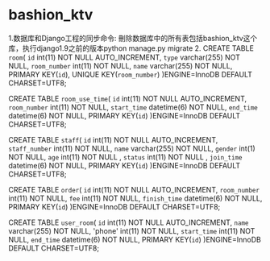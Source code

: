# bashion_ktv
1.数据库和Django工程的同步命令:
    刪除数据库中的所有表包括bashion_ktv这个库，执行django1.9之前的版本python manage.py migrate
2.
CREATE TABLE `room`(
    `id` int(11) NOT NULL AUTO_INCREMENT,
    `type` varchar(255) NOT NULL,
    `room_number` int(11) NOT NULL,
    `name` varchar(255) NOT NULL,
    PRIMARY KEY(`id`),
    UNIQUE KEY(`room_number`)
    )ENGINE=InnoDB DEFAULT CHARSET=UTF8;


CREATE TABLE `room_use_time`(
    `id` int(11) NOT NULL AUTO_INCREMENT,
    `room_number` int(11) NOT NULL,
    `start_time` datetime(6) NOT NULL,
    `end_time` datetime(6) NOT NULL,
    PRIMARY KEY(`id`)
    )ENGINE=InnoDB DEFAULT CHARSET=UTF8;


CREATE TABLE `staff`(
    `id` int(11) NOT NULL AUTO_INCREMENT,
    `staff_number` int(11) NOT NULL,
    `name` varchar(255) NOT NULL,
    `gender` int(1) NOT NULL,
    `age` int(11) NOT NULL ,
    `status` int(11) NOT NULL ,
    `join_time` datetime(6) NOT NULL,
    PRIMARY KEY(`id`)
    )ENGINE=InnoDB DEFAULT CHARSET=UTF8;


CREATE TABLE `order`(
    `id` int(11) NOT NULL AUTO_INCREMENT,
    `room_number` int(11) NOT NULL,
    `fee` int(11) NOT NULL,
    `finish_time` datetime(6) NOT NULL,
    PRIMARY KEY(`id`)
    )ENGINE=InnoDB DEFAULT CHARSET=UTF8;

CREATE TABLE `user_room`(
    `id` int(11) NOT NULL AUTO_INCREMENT,
    `name` varchar(255) NOT NULL,
    'phone' int(11) NOT NULL,
    `start_time` int(11) NOT NULL,
    `end_time` datetime(6) NOT NULL,
    PRIMARY KEY(`id`)
    )ENGINE=InnoDB DEFAULT CHARSET=UTF8;

